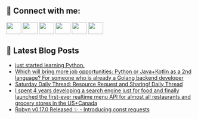 ## 🔎 Connect with me:
[<img height="32" width="40" src="https://cdn.jsdelivr.net/npm/simple-icons@v5/icons/telegram.svg" />](https://t.me/bullbesh)
[<img height="32" width="40" src="https://cdn.jsdelivr.net/npm/simple-icons@v5/icons/vk.svg" />](https://vk.com/bullbesh)
[<img height="32" width="40" src="https://cdn.jsdelivr.net/npm/simple-icons@v5/icons/twitter.svg" />](https://twitter.com/bullbesh1)
[<img height="32" width="40" src="https://cdn.jsdelivr.net/npm/simple-icons@v5/icons/instagram.svg" />](https://www.instagram.com/bullbesh)
[<img height="32" width="40" src="https://cdn.jsdelivr.net/npm/simple-icons@v5/icons/reddit.svg" />](https://www.reddit.com/user/bullbesh)
[<img height="32" width="40" src="https://cdn.jsdelivr.net/npm/simple-icons@v5/icons/youtube.svg" />](https://www.youtube.com/channel/UCtfjRs6uzgq5mfm8S06WTcg)

## 📕 Latest Blog Posts
<!-- BLOG-POST-LIST:START -->
- [just started learning Python.](https://www.reddit.com/r/Python/comments/vup34f/just_started_learning_python/)
- [Which will bring more job opportunities: Python or Java+Kotlin as a 2nd language? For someone who is already a Golang backend developer](https://www.reddit.com/r/Python/comments/vuokh9/which_will_bring_more_job_opportunities_python_or/)
- [Saturday Daily Thread: Resource Request and Sharing! Daily Thread](https://www.reddit.com/r/Python/comments/vuojwm/saturday_daily_thread_resource_request_and/)
- [I spent 4 years developing a search engine just for food and finally launched the first-ever realtime menu API for almost all restaurants and grocery stores in the US+Canada](https://www.reddit.com/r/Python/comments/vunytv/i_spent_4_years_developing_a_search_engine_just/)
- [Robyn v0.17.0 Released ✨ - Introducing const requests](https://www.reddit.com/r/Python/comments/vumo7b/robyn_v0170_released_introducing_const_requests/)
<!-- BLOG-POST-LIST:END -->
